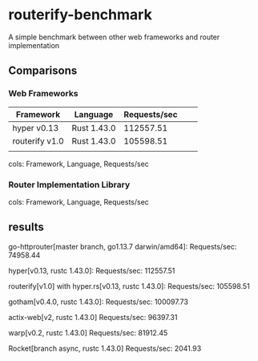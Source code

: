 # routerify-benchmark

A simple benchmark between other web frameworks and router implementation

## Comparisons

### Web Frameworks


| Framework      | Language    | Requests/sec |   |   |
|----------------|-------------|--------------|---|---|
| hyper v0.13    | Rust 1.43.0 | 112557.51    |   |   |
| routerify v1.0 | Rust 1.43.0 | 105598.51    |   |   |
|                |             |              |   |   |

cols: Framework, Language, Requests/sec

### Router Implementation Library

cols: Framework, Language, Requests/sec


results
---------
go-httprouter[master branch, go1.13.7 darwin/amd64]: 
Requests/sec:  74958.44

hyper[v0.13, rustc 1.43.0]:
Requests/sec: 112557.51

routerify[v1.0] with hyper.rs[v0.13, rustc 1.43.0]:
Requests/sec: 105598.51

gotham[v0.4.0, rustc 1.43.0]:
Requests/sec: 100097.73

actix-web[v2, rustc 1.43.0]
Requests/sec:  96397.31

warp[v0.2, rustc 1.43.0]
Requests/sec:  81912.45

Rocket[branch async, rustc 1.43.0]
Requests/sec:   2041.93